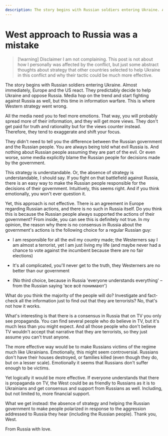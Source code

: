 ```yaml
---
description: The story begins with Russian soldiers entering Ukraine. Almost immediately, Europe and the US react. They predictably decide to help Ukraine and oppose Russia. Media hop on the trend and start fighting against Russia as well, but this time in information warfare. This is where Western strategy went wrong.
---
```

# West approach to Russia was a mistake

> [!warning] Disclaimer
> I am not complaining. This post is not about how I personally was affected by the conflict, but just some abstract thoughts about strategy that other countries selected to help Ukraine in this conflict and why their tactic could be much more effective.

The story begins with Russian soldiers entering Ukraine. Almost immediately, Europe and the US react. They predictably decide to help Ukraine and oppose Russia. Media hop on the trend and start fighting against Russia as well, but this time in information warfare. This is where Western strategy went wrong.

All the media need you to feel more emotions. That way, you will probably spread more of their information, and they will get more views. They don't get paid for truth and rationality but for the views counter instead. Therefore, they tend to exaggerate and shift your focus.

They didn't need to tell you the difference between the Russian government and the Russian people. You are always being told what evil Russia is. And nothing about Russian people assuming they are part of the evil. Or even worse, some media explicitly blame the Russian people for decisions made by the government. 

This strategy is understandable. Or, the absence of strategy is understandable, I should say. If you fight on that battlefield against Russia, there is an easy way to make the Russian people responsible for the decisions of their government. Intuitively, this seems right. And if you think emotionally, you won't ever question it.

Yet, this approach is not effective. There is an agreement in Europe regarding Russian actions, and there is no such in Russia itself. Do you think this is because the Russian people always supported the actions of their government? From inside, you can see this is definitely not true. In my opinion, the reason why there is no consensus in Russia about the government's actions is the following choice for a regular Russian guy:

- I am responsible for all the evil my country made; the Westerners say I am almost a terrorist, yet I am just living my life (and maybe never had a chance to vote against the incumbent because there are no fair elections)

- It's all complicated, you'll never get to the truth, they Westerners are no better than our government

- (No third choice, because in Russia 'everyone understands everything' – from the Russian saying 'все всё понимают')

What do you think the majority of the people will do? Investigate and fact-check all the information just to find out that they are terrorists? No, that's not how it works.

What's interesting is that there is a consensus in Russia that on TV you only see propaganda. You can find several people who do believe in TV, but it's much less than you might expect. And all those people who don't believe TV wouldn't accept that narrative that they are terrorists, so they just assume you can't trust anyone.

The more effective way would be to make Russians victims of the regime much like Ukrainians. Emotionally, this might seem controversial. Russians don't have their houses destroyed, or families killed (even though they do, but on a lesser scale). Emotionally it seems that Russians don't suffer enough to be victims. 

Yet logically it would be more effective. If everyone understands that there is propaganda on TV, the West could be as friendly to Russians as it is to Ukrainians and get consensus and support from Russians as well. Including, but not limited to, more financial support.

What we get instead: the absence of strategy and helping the Russian government to make people polarized in response to the aggression addressed to Russia they hear (including the Russian people). Thank you, West.

From Russia with love.
